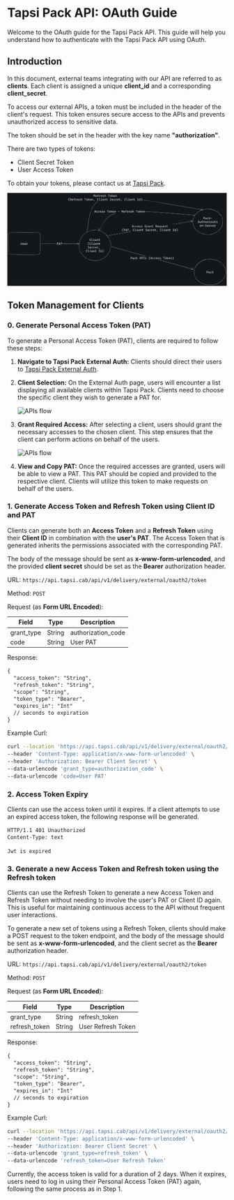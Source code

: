 # Tapsi Pack API: OAuth Guide

Welcome to the OAuth guide for the Tapsi Pack API. This guide will help you understand how to authenticate with the
Tapsi Pack API using OAuth.

## Introduction

In this document, external teams integrating with our API are referred to as **clients**. Each client is assigned a
unique **client_id** and a corresponding **client_secret**.

To access our external APIs, a token must be included in the header of the client's request. This token ensures secure
access to the APIs and prevents unauthorized access to sensitive data.

The token should be set in the header with the key name **"authorization"**.

There are two types of tokens:

- Client Secret Token
- User Access Token

To obtain your tokens, please contact us at [Tapsi Pack](https://pack.tapsi.ir/landing).

![APIs flow](../../images/pack-external-apis-flow.png)

## Token Management for Clients

### 0. Generate Personal Access Token (PAT)

To generate a Personal Access Token (PAT), clients are required to follow these steps:

1. **Navigate to Tapsi Pack External Auth:**
   Clients should direct their users to [Tapsi Pack External Auth](https://pack.tapsi.ir/external-auth).

2. **Client Selection:**
   On the External Auth page, users will encounter a list displaying all available clients within Tapsi Pack. Clients need to choose the specific client they wish to generate a PAT for.

   ![APIs flow](../images/generate-pat-2.png)

3. **Grant Required Access:**
   After selecting a client, users should grant the necessary accesses to the chosen client. This step ensures that the client can perform actions on behalf of the users.

   ![APIs flow](../images/generate-pat-3.png)

4. **View and Copy PAT:**
   Once the required accesses are granted, users will be able to view a PAT. This PAT should be copied and provided to the respective client. Clients will utilize this token to make requests on behalf of the users.


### 1. Generate Access Token and Refresh Token using Client ID and PAT

Clients can generate both an **Access Token** and a **Refresh Token** using their **Client ID** in combination with the
**user's PAT**. The Access Token that is generated inherits the permissions associated with the corresponding PAT.

The body of the message should be sent as **x-www-form-urlencoded**, and the provided **client secret** should be set as
the **Bearer** authorization header.

URL: `https://api.tapsi.cab/api/v1/delivery/external/oauth2/token`

Method: `POST`

Request (as **Form URL Encoded**):

| Field      | Type   | Description        |
|------------|--------|--------------------|
| grant_type | String | authorization_code |
| code       | String | User PAT           |

Response:

```json5
{
  "access_token": "String",
  "refresh_token": "String",
  "scope": "String",
  "token_type": "Bearer",
  "expires_in": "Int"
  // seconds to expiration
}
```

Example Curl:

```bash
curl --location 'https://api.tapsi.cab/api/v1/delivery/external/oauth2/token' \
--header 'Content-Type: application/x-www-form-urlencoded' \
--header 'Authorization: Bearer Client Secret' \
--data-urlencode 'grant_type=authorization_code' \
--data-urlencode 'code=User PAT'
```

### 2. Access Token Expiry

Clients can use the access token until it expires. If a client attempts to use an expired access token, the following
response will be generated.

```text
HTTP/1.1 401 Unauthorized
Content-Type: text

Jwt is expired
```

### 3. Generate a new Access Token and Refresh token using the Refresh token

Clients can use the Refresh Token to generate a new Access Token and Refresh Token without needing to involve the user's
PAT or Client ID again. This is useful for maintaining continuous access to the API without frequent user interactions.

To generate a new set of tokens using a Refresh Token, clients should make a POST request to the token endpoint, and the
body of the message should be sent as **x-www-form-urlencoded**, and the client secret as the **Bearer** authorization
header.

URL: `https://api.tapsi.cab/api/v1/delivery/external/oauth2/token`

Method: `POST`

Request (as **Form URL Encoded**):

| Field         | Type   | Description        |
|---------------|--------|--------------------|
| grant_type    | String | refresh_token      |
| refresh_token | String | User Refresh Token |

Response:

```json5
{
  "access_token": "String",
  "refresh_token": "String",
  "scope": "String",
  "token_type": "Bearer",
  "expires_in": "Int"
  // seconds to expiration
}
```

Example Curl:

```bash
curl --location 'https://api.tapsi.cab/api/v1/delivery/external/oauth2/token' \
--header 'Content-Type: application/x-www-form-urlencoded' \
--header 'Authorization: Bearer Client Secret' \
--data-urlencode 'grant_type=refresh_token' \
--data-urlencode 'refresh_token=User Refresh Token'
```

Currently, the access token is valid for a duration of 2 days. When it expires, users need to log in using their
Personal Access Token (PAT) again, following the same process as in Step 1.